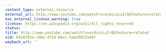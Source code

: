 ```yaml
---
content_type: external-resource
external_url: http://www.youtube.com/watch?v=ocdccxLuIrQ&feature=related
has_external_license_warning: true
license: https://en.wikipedia.org/wiki/All_rights_reserved
status: ''
title: http://www.youtube.com/watch?v=ocdccxLuIrQ&feature=related
uid: b928782a-c86e-4f14-b6cc-5ab2885354b7
wayback_url: ''
---
```

